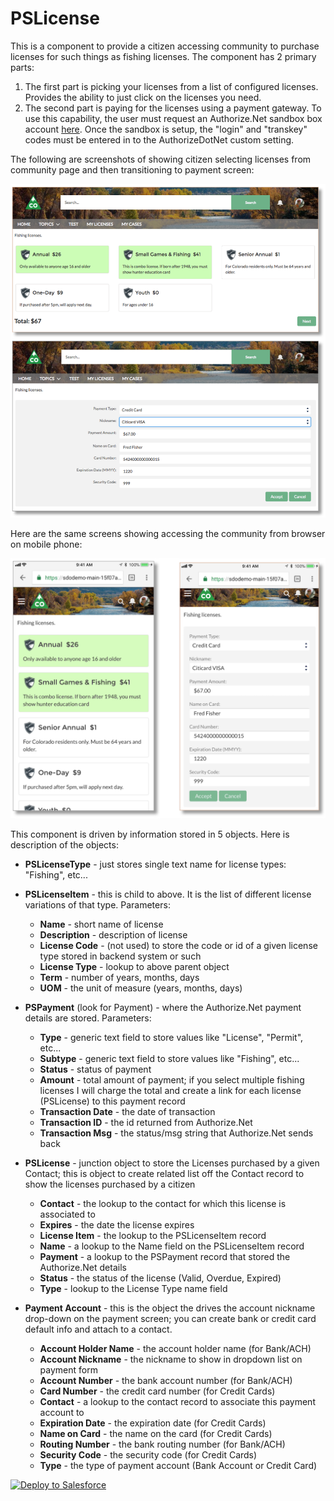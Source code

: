 # PSLicense

This is a component to provide a citizen accessing community to purchase licenses for such things as fishing licenses. The component has 2 primary parts:

1. The first part is picking your licenses from a list of configured licenses. Provides the ability to just click on the licenses you need.
2. The second part is paying for the licenses using a payment gateway. To use this capability, the user must request an Authorize.Net sandbox box account [here](https://developer.authorize.net/hello_world/sandbox/). Once the sandbox is setup, the "login" and "transkey" codes must be entered in to the AuthorizeDotNet custom setting.

The following are screenshots of showing citizen selecting licenses from community page and then transitioning to payment screen:

![alt text](https://raw.githubusercontent.com/thedges/PSLicense/master/PSLicenseSnapshot1.png "Sample Image")

Here are the same screens showing accessing the community from browser on mobile phone:

![alt text](https://raw.githubusercontent.com/thedges/PSLicense/master/PSLicenseSnapshot2.png "Sample Image")

This component is driven by information stored in 5 objects. Here is description of the objects:

* <b>PSLicenseType</b> - just stores single text name for license types: "Fishing", etc...

* <b>PSLicenseItem</b> - this is child to above. It is the list of different license variations of that type. Parameters:
  - <b>Name</b> - short name of license
  - <b>Description</b> - description of license
  - <b>License Code</b> - (not used) to store the code or id of a given license type stored in backend system or such
  - <b>License Type</b> - lookup to above parent object
  - <b>Term</b> - number of years, months, days
  - <b>UOM</b> - the unit of measure (years, months, days)
  
* <b>PSPayment</b> (look for Payment) - where the Authorize.Net payment details are stored. Parameters:
  - <b>Type</b> - generic text field to store values like "License", "Permit", etc... 
  - <b>Subtype</b> - generic text field to store values like "Fishing", etc...
  - <b>Status</b> - status of payment
  - <b>Amount</b> - total amount of payment; if you select multiple fishing licenses I will charge the total and create a link for each license (PSLicense) to this payment record
  - <b>Transaction Date</b> - the date of transaction
  - <b>Transaction ID</b> - the id returned from Authorize.Net
  - <b>Transaction Msg</b> - the status/msg string that Authorize.Net sends back

* <b>PSLicense</b> - junction object to store the Licenses purchased by a given Contact; this is object to create related list off the Contact record to show the licenses purchased by a citizen 
  - <b>Contact</b> - the lookup to the contact for which this license is associated to
  - <b>Expires</b> - the date the license expires
  - <b>License Item</b> - the lookup to the PSLicenseItem record
  - <b>Name</b> - a lookup to the Name field on the PSLicenseItem record
  - <b>Payment</b> - a lookup to the PSPayment record that stored the Authorize.Net details
  - <b>Status</b> - the status of the license (Valid, Overdue, Expired)
  - <b>Type</b> - lookup to the License Type name field

* <b>Payment Account</b> - this is the object the drives the account nickname drop-down on the payment screen; you can create bank or credit card default info and attach to a contact.
   - <b>Account Holder Name</b> - the account holder name (for Bank/ACH)
   - <b>Account Nickname</b> - the nickname to show in dropdown list on payment form
   - <b>Account Number</b> - the bank account number (for Bank/ACH)
   - <b>Card Number</b> - the credit card number (for Credit Cards)
   - <b>Contact</b> - a lookup to the contact record to associate this payment account to
   - <b>Expiration Date</b> - the expiration date (for Credit Cards)
   - <b>Name on Card</b> - the name on the card (for Credit Cards)
   - <b>Routing Number</b> - the bank routing number (for Bank/ACH)
   - <b>Security Code</b> - the security code (for Credit Cards)
   - <b>Type</b> - the type of payment account (Bank Account or Credit Card)

<a href="https://githubsfdeploy.herokuapp.com">
  <img alt="Deploy to Salesforce"
       src="https://raw.githubusercontent.com/afawcett/githubsfdeploy/master/deploy.png">
</a>
